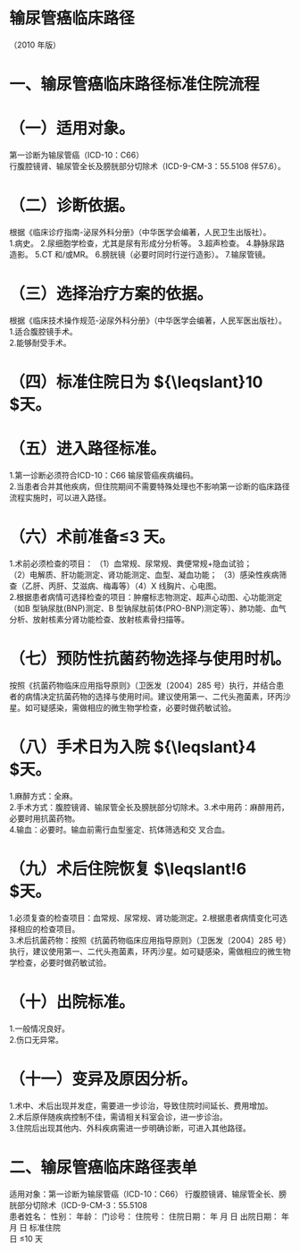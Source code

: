 # 输尿管癌临床路径  
（2010 年版）  
# 一、输尿管癌临床路径标准住院流程  
# （一）适用对象。  
第一诊断为输尿管癌（ICD-10：C66）  
行腹腔镜肾、输尿管全长及膀胱部分切除术（ICD-9-CM-3：55.5108 伴57.6）。  
# （二）诊断依据。  
根据《临床诊疗指南-泌尿外科分册》（中华医学会编著，人民卫生出版社）。  
1.病史。 2.尿细胞学检查，尤其是尿有形成分分析等。 3.超声检查。 4.静脉尿路造影。 5.CT 和/或MR。 6.膀胱镜（必要时同时行逆行造影）。 7.输尿管镜。  
# （三）选择治疗方案的依据。  
根据《临床技术操作规范-泌尿外科分册》（中华医学会编著，人民军医出版社）。  
1.适合腹腔镜手术。  
2.能够耐受手术。  
# （四）标准住院日为 ${\leqslant}10 $天。  
# （五）进入路径标准。  
1.第一诊断必须符合ICD-10：C66 输尿管癌疾病编码。  
2.当患者合并其他疾病，但住院期间不需要特殊处理也不影响第一诊断的临床路径流程实施时，可以进入路径。  
# （六）术前准备≤3 天。  
1.术前必须检查的项目： （1）血常规、尿常规、粪便常规+隐血试验；  
（2）电解质、肝功能测定、肾功能测定、血型、凝血功能； （3）感染性疾病筛查（乙肝、丙肝、艾滋病、梅毒等）（4）X 线胸片、心电图。  
2.根据患者病情可选择检查的项目：肿瘤标志物测定、超声心动图、心功能测定（如B 型钠尿肽(BNP)测定、B 型钠尿肽前体(PRO-BNP)测定等）、肺功能、血气分析、放射核素分肾功能检查、放射核素骨扫描等。  
# （七）预防性抗菌药物选择与使用时机。  
按照《抗菌药物临床应用指导原则》（卫医发〔2004〕285 号）执行，并结合患者的病情决定抗菌药物的选择与使用时间。建议使用第一、二代头孢菌素，环丙沙星。如可疑感染，需做相应的微生物学检查，必要时做药敏试验。  
# （八）手术日为入院 ${\leqslant}4 $天。  
1.麻醉方式：全麻。  
2.手术方式：腹腔镜肾、输尿管全长及膀胱部分切除术。3.术中用药：麻醉用药，必要时用抗菌药物。  
4.输血：必要时。输血前需行血型鉴定、抗体筛选和交 叉合血。  
# （九）术后住院恢复 $\leqslant\!6 $天。  
1.必须复查的检查项目：血常规、尿常规、肾功能测定。2.根据患者病情变化可选择相应的检查项目。  
3.术后抗菌药物：按照《抗菌药物临床应用指导原则》（卫医发〔2004〕285 号）执行，建议使用第一、二代头孢菌素，环丙沙星。如可疑感染，需做相应的微生物学检查，必要时做药敏试验。  
# （十）出院标准。  
1.一般情况良好。  
2.伤口无异常。  
# （十一）变异及原因分析。  
1.术中、术后出现并发症，需要进一步诊治，导致住院时间延长、费用增加。  
2.术后原伴随疾病控制不佳，需请相关科室会诊，进一步诊治。  
3.住院后出现其他内、外科疾病需进一步明确诊断，可进入其他路径。  
# 二、输尿管癌临床路径表单  
适用对象：第一诊断为输尿管癌（ICD-10：C66） 行腹腔镜肾、输尿管全长、膀胱部分切除术（ICD-9-CM-3：55.5108  
患者姓名：        性别：   年龄：    门诊号：        住院号：           住院日期：    年  月  日    出院日期：     年  月  日   标准住院  
日 ≤10 天  
